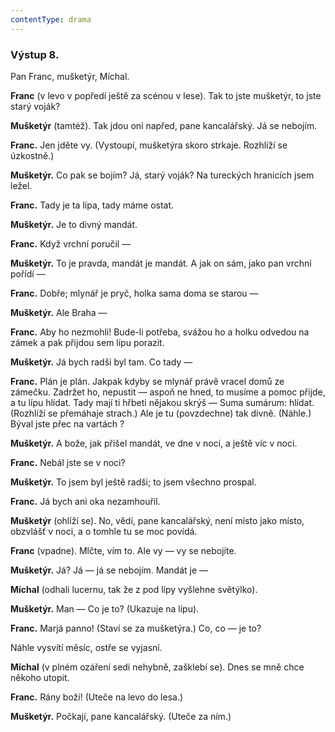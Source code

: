 ```yaml
---
contentType: drama
---
```


### Výstup 8.

Pan Franc, mušketýr, Míchal.

**Franc** (v levo v popředí ještě za scénou v lese). Tak to jste mušketýr, to jste starý voják?

**Mušketýr** (tamtéž). Tak jdou oni napřed, pane kancalářský. Já se nebojím.

**Franc.** Jen jděte vy. (Vystoupí, mušketýra skoro strkaje. Rozhlíží se úzkostně.)

**Mušketýr.** Co pak se bojím? Já, starý voják? Na tureckých hranicích jsem ležel.

**Franc.** Tady je ta lípa, tady máme ostat.

**Mušketýr.** Je to divný mandát.

**Franc.** Když vrchní poručil —

**Mušketýr.** To je pravda, mandát je mandát. A jak on sám, jako pan vrchní pořídí —

**Franc.** Dobře; mlynář je pryč, holka sama doma se starou —

**Mušketýr.** Ale Braha —

**Franc.** Aby ho nezmohli! Bude-li potřeba, svážou ho a holku odvedou na zámek a pak přijdou sem lípu porazit.

**Mušketýr.** Já bych radši byl tam. Co tady — 

**Franc.** Plán je plán. Jakpak kdyby se mlynář právě vracel domů ze zámečku. Zadržet ho, nepustit — aspoň ne hned, to musíme a pomoc přijde, a tu lípu hlídat. Tady mají ti hřbeti nějakou skrýš — Suma sumárum: hlídat. (Rozhlíží se přemáhaje strach.) Ale je tu (povzdechne) tak divně. (Náhle.) Býval jste přec na vartách ?

**Mušketýr.** A bože, jak přišel mandát, ve dne v noci, a ještě víc v noci.

**Franc.** Nebál jste se v noci?

**Mušketýr.** To jsem byl ještě radši; to jsem všechno prospal.

**Franc.** Já bych ani oka nezamhouřil.

**Mušketýr** (ohlíží se). No, vědí, pane kancalářský, není místo jako místo, obzvlášť v noci, a o tomhle tu se moc povídá.

**Franc** (vpadne). Mlčte, vím to. Ale vy — vy se nebojíte.

**Mušketýr.** Já? Já — já se nebojím. Mandát je — 

**Míchal** (odhalí lucernu, tak že z pod lípy vyšlehne světýlko).

**Mušketýr.** Man — Co je to? (Ukazuje na lípu). 

**Franc.** Marjá panno! (Staví se za mušketýra.) Co, co — je to?

Náhle vysvítí měsíc, ostře se vyjasní.

**Míchal** (v plném ozáření sedí nehybně, zašklebí se). Dnes se mně chce někoho utopit.

**Franc.** Rány boží! (Uteče na levo do lesa.) 

**Mušketýr.** Počkají, pane kancalářský. (Uteče za ním.)
